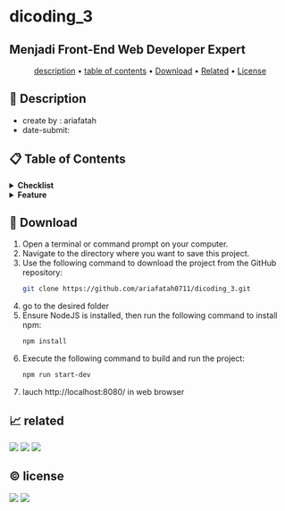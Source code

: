 # dicoding_3
## Menjadi Front-End Web Developer Expert

<p align="center">
  <a href="#description">description</a> •
  <a href="#table-of-contents">table of contents</a> •
  <a href="#download">Download</a> •
  <a href="#related">Related</a> •
  <a href="#license">License</a>
</p>

<p id="description"></p>

## 🚀 Description
- create by  : ariafatah
- date-submit: 

<p id="table-of-contents"></p>

## 📋 Table of Contents
<details>
  <summary><b>Checklist</b></summary>
  

</details>

<details>
  <summary><b>Feature</b></summary>


</details>

<p id="download"></p>

## 🔨 Download

1. Open a terminal or command prompt on your computer.
2. Navigate to the directory where you want to save this project.
3. Use the following command to download the project from the GitHub repository:
   ```sh
   git clone https://github.com/ariafatah0711/dicoding_3.git
   ```
4. go to the desired folder
5. Ensure NodeJS is installed, then run the following command to install npm:
   ```sh
   npm install
   ```
6. Execute the following command to build and run the project:
   ```sh
   npm run start-dev
   ```
7. lauch http://localhost:8080/ in web browser

<p id="related"></p>

## 📈 related
<a href="https://ariafatah0711.github.io/dicoding_5/01%20-%20restaurant-apps/dist/" alt="DEMO 1"><img src="https://img.shields.io/static/v1?style=for-the-badge&label=DEMO-1&message=WEB&color=000000"></a>
<a href="https://ariafatah0711.github.io/dicoding_5/02%20-%20restaurant-apps/dist/" alt="DEMO-2"><img src="https://img.shields.io/static/v1?style=for-the-badge&label=DEMO&message=WEB&color=000000"></a>
<a href="https://ariafatah0711.github.io/dicoding_5/03%20-%20restaurant-apps/dist/" alt="DEMO-3"><img src="https://img.shields.io/static/v1?style=for-the-badge&label=DEMO&message=WEB&color=000000"></a>

<p id="license"></p>

## ©️ license
<a href="https://github.com/ariafatah0711" alt="CREATED"><img src="https://img.shields.io/static/v1?style=for-the-badge&label=CREATED%20BY&message=ariafatah0711&color=000000"></a>
<a href="https://github.com/ariafatah0711/dicoding_3/blob/main/LICENSE" alt="LICENSE"><img src="https://img.shields.io/static/v1?style=for-the-badge&label=LICENSE&message=APACHE&color=000000"></a>